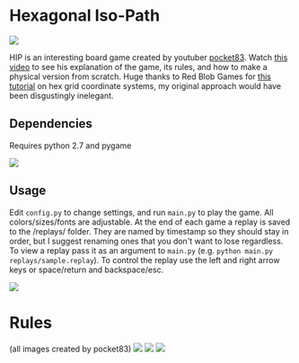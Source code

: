 # Hexagonal Iso-Path
![](assets/blue.png)

HIP is an interesting board game created by youtuber [pocket83](https://www.youtube.com/user/pocket83). Watch [this video](https://www.youtube.com/watch?v=Wz6q03b8R6U) to see his explanation of the game, its rules, and how to make a physical version from scratch. Huge thanks to Red Blob Games for [this tutorial](http://www.redblobgames.com/grids/hexagons) on hex grid coordinate systems, my original approach would have been disgustingly inelegant.

## Dependencies

Requires python 2.7 and pygame

![](assets/red.png)

## Usage

Edit `config.py` to change settings, and run `main.py` to play the game. All colors/sizes/fonts are adjustable. At the end of each game a replay is saved to the /replays/ folder. They are named by timestamp so they should stay in order, but I suggest renaming ones that you don't want to lose regardless. To view a replay pass it as an argument to `main.py` (e.g. `python main.py replays/sample.replay`). To control the replay use the left and right arrow keys or space/return and backspace/esc.

![](assets/green.png)

# Rules

(all images created by pocket83) ![](assets/ruleSheet1.png) ![](assets/ruleSheet2.png) ![](assets/ruleSheet3.png)
